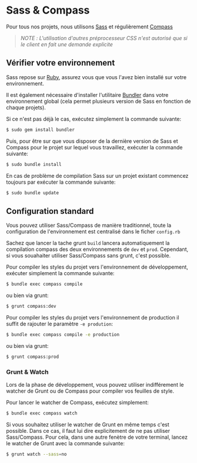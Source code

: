 Sass & Compass
================================================================================

Pour tous nos projets, nous utilisons [Sass](http://sass-lang.com) et
régulièrement [Compass](http://compass-style.org)

> *NOTE :* _L'utilisation d'autres préprocesseur CSS n'est autorisé que si le
            client en fait une demande explicite_


Vérifier votre environnement
--------------------------------------------------------------------------------

Sass repose sur [Ruby](https://www.ruby-lang.org/fr/), assurez vous que vous
l'avez bien installé sur votre environnement.

Il est également nécessaire d'installer l'utilitaire
[Bundler](http://bundler.io/) dans votre environnement global (cela permet
plusieurs version de Sass en fonction de chaque projets).

Si ce n'est pas déjà le cas, exécutez simplement la commande suivante:

```bash
$ sudo gem install bundler
```

Puis, pour être sur que vous disposer de la dernière version de Sass et Compass
pour le projet sur lequel vous travaillez, exécuter la commande suivante:

```bash
$ sudo bundle install
```

En cas de problème de compilation Sass sur un projet existant commencez toujours
par exécuter la commande suivante:

```bash
$ sudo bundle update
```


Configuration standard
--------------------------------------------------------------------------------

Vous pouvez utiliser Sass/Compass de manière traditionnel, toute la
configuration de l'environnement est centralisé dans le ficher `config.rb`

Sachez que lancer la tache grunt `build` lancera automatiquement la
compilation compass des deux environnements de `dev` et `prod`. Cependant, si
vous souahaiter utiliser Sass/Compass sans grunt, c'est possible.

Pour compiler les styles du projet vers l'environnement de développement,
exécuter simplement la commande suivante:

```bash
$ bundle exec compass compile
```

ou bien via grunt:

```bash
$ grunt compass:dev
```

Pour compiler les styles du projet vers l'environnement de production il suffit
de rajouter le paramètre `-e prodution`:

```bash
$ bundle exec compass compile -e production
```

ou bien via grunt:

```bash
$ grunt compass:prod
```


### Grunt & Watch

Lors de la phase de développement, vous pouvez utiliser indifférement le watcher
de Grunt ou de Compass pour compiler vos feuilles de style.

Pour lancer le watcher de Compass, exécutez simplement:

```bash
$ bundle exec compass watch
```

Si vous souhaitez utiliser le watcher de Grunt en même temps c'est possible.
Dans ce cas, il faut lui dire explicitement de ne pas utiliser Sass/Compass.
Pour cela, dans une autre fenètre de votre terminal, lancez le watcher de Grunt
avec la commande suivante:

```bash
$ grunt watch --sass=no
```
